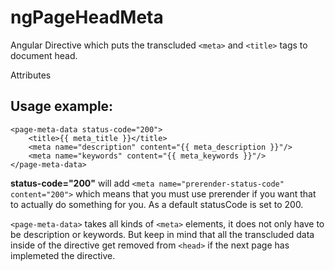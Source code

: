 # ngPageHeadMeta
Angular Directive which puts the transcluded ```<meta>``` and ```<title>``` tags to document head.

Attributes

Usage example:
-
```
<page-meta-data status-code="200">
	<title>{{ meta_title }}</title>
	<meta name="description" content="{{ meta_description }}"/>
	<meta name="keywords" content="{{ meta_keywords }}"/>
</page-meta-data>
```
**status-code="200"** will add ```<meta name="prerender-status-code" content="200">``` which means that you must use prerender if you want that to actually do something for you. As a default statusCode is set to 200.

```<page-meta-data>``` takes all kinds of ```<meta>``` elements, it does not only have to be description or keywords. But keep in mind that all the transcluded data inside of the directive get removed from ```<head>``` if the next page has implemeted the directive. 
